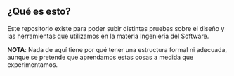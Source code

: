 ## ¿Qué es esto?

Este repositorio existe para poder subir distintas pruebas sobre el diseño y las herramientas que utilizamos en la materia Ingeniería del Software.

**NOTA**: Nada de aquí tiene por qué tener una estructura formal ni adecuada, aunque se pretende que aprendamos estas cosas a medida que experimentamos.
